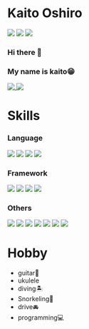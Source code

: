 # Kaito Oshiro

[![](https://img.shields.io/badge/-Portfolio-000?style=flat&logo=appveyor)](https://KaiFolio.web.app)
[![](https://img.shields.io/badge/-Twitter-000?style=flat&logo=Twitter)](https://twitter.com/Kaito14123925)
[![](https://img.shields.io/badge/-Qiita-000?style=flat&logo=Qiita)](https://qiita.com/kaito_111) 

### Hi there 👋
### My name is kaito😁

<a href="https://github.com/anuraghazra/github-readme-stats">
  <img align="top" src="https://github-readme-stats.vercel.app/api?username=kaitoohsiro&show_icons=true&theme=radical" />
</a>
<a href="https://github.com/anuraghazra/github-readme-stats">
  <img align="top" src="https://github-readme-stats.vercel.app/api/top-langs/?username=kaitoohsiro&layout=compact&langs_count=8" />
</a>

# Skills
### Language
[![](https://img.shields.io/badge/-php-000?style=flat&logo=php)](https://github.com/kaitoohsiro)
[![](https://img.shields.io/badge/-javascript-000?style=flat&logo=javascript)](https://github.com/kaitoohsiro)
[![](https://img.shields.io/badge/-python-000?style=flat&logo=python)](https://github.com/kaitoohsiro)
[![](https://img.shields.io/badge/-swift-000?style=flat&logo=swift)](https://github.com/kaitoohsiro)

### Framework
[![](https://img.shields.io/badge/-Vue.js-000?style=flat&logo=Vue.js)](https://github.com/kaitoohsiro)
[![](https://img.shields.io/badge/-Nuxt.js-000?style=flat&logo=Nuxt.js)](https://github.com/kaitoohsiro)
[![](https://img.shields.io/badge/-Laravel-000?style=flat&logo=Laravel)](https://github.com/kaitoohsiro)
[![](https://img.shields.io/badge/-Django-000?style=flat&logo=Django)](https://github.com/kaitoohsiro)

### Others
[![](https://img.shields.io/badge/-html-000?style=flat&logo=html)](https://github.com/kaitoohsiro)
[![](https://img.shields.io/badge/-css-000?style=flat&logo=css)](https://github.com/kaitoohsiro)
[![](https://img.shields.io/badge/-Docker-000?style=flat&logo=Docker)](https://github.com/kaitoohsiro)
[![](https://img.shields.io/badge/-Heroku-000?style=flat&logo=Heroku)](https://github.com/kaitoohsiro)
[![](https://img.shields.io/badge/-Vagrant-000?style=flat&logo=Vagrant)](https://github.com/kaitoohsiro)
[![](https://img.shields.io/badge/-MySQL-000?style=flat&logo=MySQL)](https://github.com/kaitoohsiro)
[![](https://img.shields.io/badge/-PostgreSQL-000?style=flat&logo=PostgreSQL)](https://github.com/kaitoohsiro)

# Hobby

- guitar🎸
- ukulele
- diving🏝
- Snorkeling🤿
- drive🚘
- programming💻

<!--
**kaitoohsiro/kaitoohsiro** is a ✨ _special_ ✨ repository because its `README.md` (this file) appears on your GitHub profile.

Here are some ideas to get you started:

- 🔭 I’m currently working on ...
- 🌱 I’m currently learning ...
- 👯 I’m looking to collaborate on ...
- 🤔 I’m looking for help with ...
- 💬 Ask me about ...
- 📫 How to reach me: ...
- 😄 Pronouns: ...
- ⚡ Fun fact: ...
-->
